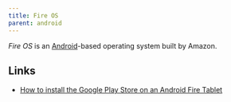 ```yaml
---
title: Fire OS
parent: android
---
```


<dfn>Fire OS</dfn> is an [Android](index)-based operating system built by Amazon.

## Links

-   [How to install the Google Play Store on an Android Fire Tablet](https://www.howtogeek.com/232726/how-to-install-the-google-play-store-on-your-amazon-fire-tablet/)

